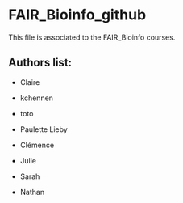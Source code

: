 # FAIR_Bioinfo_github
This file is associated to the FAIR_Bioinfo courses.

## Authors list:
- Claire 
- kchennen
- toto
- Paulette Lieby
- Clémence
- Julie
- Sarah

- Nathan
